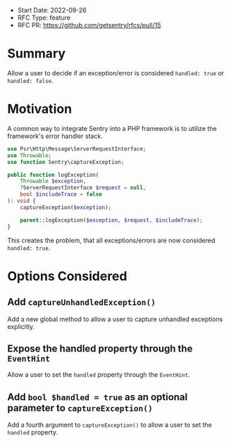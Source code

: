 * Start Date: 2022-09-26
* RFC Type: feature
* RFC PR: https://github.com/getsentry/rfcs/pull/15

# Summary

Allow a user to decide if an exception/error is considered `handled: true` or `handled: false`.

# Motivation

A common way to integrate Sentry into a PHP framework is to utilize the framework's error handler stack.

```php
use Psr\Http\Message\ServerRequestInterface;
use Throwable;
use function Sentry\captureException;

public function logException(
    Throwable $exception,
    ?ServerRequestInterface $request = null,
    bool $includeTrace = false
): void {
    captureException($exception);

    parent::logException($exception, $request, $includeTrace);
}
``` 

This creates the problem, that all exceptions/errors are now considered `handled: true`.

# Options Considered

## Add `captureUnhandledException()`

Add a new global method to allow a user to capture unhandled exceptions explicitly.

## Expose the handled property through the  `EventHint`

Allow a user to set the `handled` property through the `EventHint`.

## Add `bool $handled = true` as an optional parameter to `captureException()`

Add a fourth argument to `captureException()` to allow a user to set the `handled` property.
